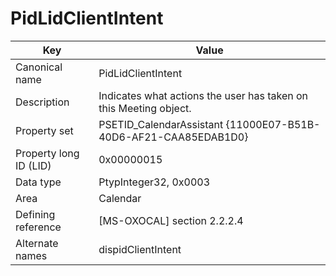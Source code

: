 # PidLidClientIntent

| Key | Value |
|---|---|
| Canonical name | PidLidClientIntent |
| Description | Indicates what actions the user has taken on this Meeting object. |
| Property set | PSETID_CalendarAssistant {11000E07-B51B-40D6-AF21-CAA85EDAB1D0} |
| Property long ID (LID) | 0x00000015 |
| Data type | PtypInteger32, 0x0003 |
| Area | Calendar |
| Defining reference | [MS-OXOCAL] section 2.2.2.4 |
| Alternate names | dispidClientIntent |
